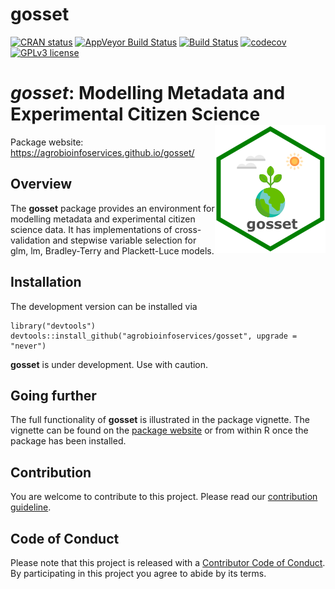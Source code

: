 
gosset
======

<!-- badges: start -->
[![CRAN status](https://www.r-pkg.org/badges/version/gosset)](https://cran.r-project.org/package=gosset) [![AppVeyor Build Status](https://ci.appveyor.com/api/projects/status/github/agrobioinfoservices/gosset?branch=master&svg=true)](https://ci.appveyor.com/project/kauedesousa/gosset) [![Build Status](https://travis-ci.org/agrobioinfoservices/gosset.svg?branch=master)](https://travis-ci.org/agrobioinfoservices/gosset) [![codecov](https://codecov.io/gh/agrobioinfoservices/gosset/master.svg)](https://codecov.io/github/agrobioinfoservices/gosset?branch=master) [![GPLv3 license](https://img.shields.io/badge/License-GPLv3-blue.svg)](https://www.r-project.org/Licenses/GPL-3) <!-- badges: end -->

*gosset*: Modelling Metadata and Experimental Citizen Science <img align="right" src="man/figures/logo.png">
============================================================================================================

Package website: <https://agrobioinfoservices.github.io/gosset/>

Overview
--------

The **gosset** package provides an environment for modelling metadata and experimental citizen science data. It has implementations of cross-validation and stepwise variable selection for glm, lm, Bradley-Terry and Plackett-Luce models.

Installation
------------

The development version can be installed via

    library("devtools")
    devtools::install_github("agrobioinfoservices/gosset", upgrade = "never")

**gosset** is under development. Use with caution.

Going further
-------------

The full functionality of **gosset** is illustrated in the package vignette. The vignette can be found on the [package website](https://agrobioinfoservices.github.io/gosset/) or from within R once the package has been installed.

Contribution
------------

You are welcome to contribute to this project. Please read our [contribution guideline](CONTRIBUTING.md).

Code of Conduct
---------------

Please note that this project is released with a [Contributor Code of Conduct](CODE_OF_CONDUCT.md). By participating in this project you agree to abide by its terms.
